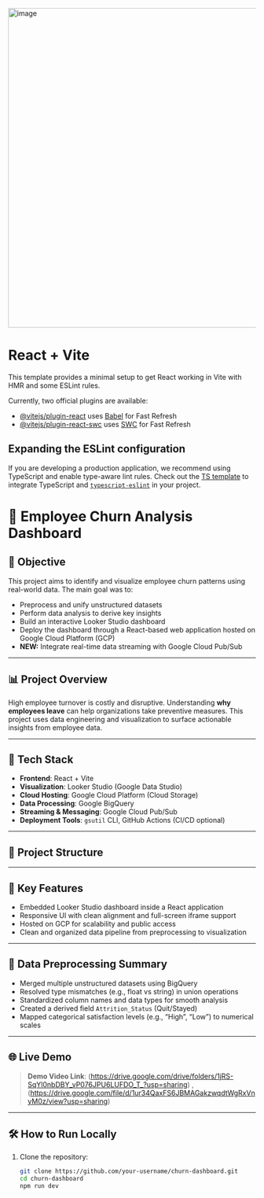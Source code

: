 <img width="650" alt="image" src="https://github.com/user-attachments/assets/966c9901-3ef6-4203-b2e9-daf8afd04043" />

# React + Vite

This template provides a minimal setup to get React working in Vite with HMR and some ESLint rules.

Currently, two official plugins are available:

- [@vitejs/plugin-react](https://github.com/vitejs/vite-plugin-react/blob/main/packages/plugin-react/README.md) uses [Babel](https://babeljs.io/) for Fast Refresh
- [@vitejs/plugin-react-swc](https://github.com/vitejs/vite-plugin-react-swc) uses [SWC](https://swc.rs/) for Fast Refresh

## Expanding the ESLint configuration

If you are developing a production application, we recommend using TypeScript and enable type-aware lint rules. Check out the [TS template](https://github.com/vitejs/vite/tree/main/packages/create-vite/template-react-ts) to integrate TypeScript and [`typescript-eslint`](https://typescript-eslint.io) in your project.


# 🧠 Employee Churn Analysis Dashboard

## 🚀 Objective

This project aims to identify and visualize employee churn patterns using real-world data. The main goal was to:
- Preprocess and unify unstructured datasets
- Perform data analysis to derive key insights
- Build an interactive Looker Studio dashboard
- Deploy the dashboard through a React-based web application hosted on Google Cloud Platform (GCP)
- **NEW:** Integrate real-time data streaming with Google Cloud Pub/Sub

---

## 📊 Project Overview

High employee turnover is costly and disruptive. Understanding **why employees leave** can help organizations take preventive measures. This project uses data engineering and visualization to surface actionable insights from employee data.

---

## 🧱 Tech Stack

- **Frontend**: React + Vite
- **Visualization**: Looker Studio (Google Data Studio)
- **Cloud Hosting**: Google Cloud Platform (Cloud Storage)
- **Data Processing**: Google BigQuery
- **Streaming & Messaging**: Google Cloud Pub/Sub
- **Deployment Tools**: `gsutil` CLI, GitHub Actions (CI/CD optional)

---

## 📁 Project Structure



---

## 📌 Key Features

- Embedded Looker Studio dashboard inside a React application
- Responsive UI with clean alignment and full-screen iframe support
- Hosted on GCP for scalability and public access
- Clean and organized data pipeline from preprocessing to visualization

---

## 🧹 Data Preprocessing Summary

- Merged multiple unstructured datasets using BigQuery
- Resolved type mismatches (e.g., float vs string) in union operations
- Standardized column names and data types for smooth analysis
- Created a derived field `Attrition_Status` (Quit/Stayed)
- Mapped categorical satisfaction levels (e.g., “High”, “Low”) to numerical scales

---

## 🌐 Live Demo

> **Demo Video Link**: (https://drive.google.com/drive/folders/1jRS-SqYl0nbDBY_vP076JPU6LUFDO_T_?usp=sharing) , (https://drive.google.com/file/d/1ur34QaxFS6JBMAGakzwqdtWgRxVnyM0z/view?usp=sharing)


---

## 🛠️ How to Run Locally

1. Clone the repository:
   ```bash
   git clone https://github.com/your-username/churn-dashboard.git
   cd churn-dashboard
   npm run dev
